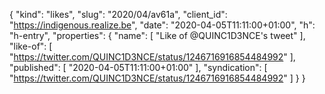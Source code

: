 {
  "kind": "likes",
  "slug": "2020/04/av61a",
  "client_id": "https://indigenous.realize.be",
  "date": "2020-04-05T11:11:00+01:00",
  "h": "h-entry",
  "properties": {
    "name": [
      "Like of @QUINC1D3NCE's tweet"
    ],
    "like-of": [
      "https://twitter.com/QUINC1D3NCE/status/1246716916854484992"
    ],
    "published": [
      "2020-04-05T11:11:00+01:00"
    ],
    "syndication": [
      "https://twitter.com/QUINC1D3NCE/status/1246716916854484992"
    ]
  }
}
